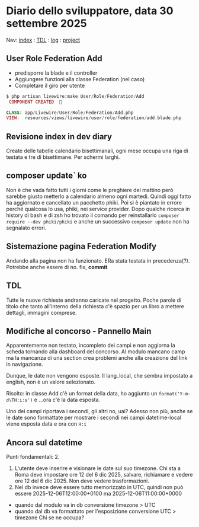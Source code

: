 # Diario dello sviluppatore, data 30 settembre 2025

Nav: [index](../index.md) : [TDL](../TDL.md) : [log](/storage/logs/laravel.log) : [project](https://github.com/users/mrai64/projects/1)

## User Role Federation Add

* predisporre la blade e il controller
* Aggiungere funzioni alla classe Federation (nel caso)
* Completare il giro per utente

```php
$ php artisan livewire:make User/Role/Federation/Add
 COMPONENT CREATED  🤙

CLASS: app/Livewire/User/Role/Federation/Add.php
VIEW:  resources/views/livewire/user/role/federation/add.blade.php
```

## Revisione index in dev diary

Create delle tabelle calendario bisettimanali,
ogni mese occupa una riga di testata e tre di bisettimane.
Per schermi larghi.

## composer update` ko

Non è che vada fatto tutti i giorni come le preghiere del mattino
però sarebbe giusto metterlo a calendario almeno ogni martedì.
Quindi oggi fatto ha aggiornato e cancellato un pacchetto phiki.
Poi si è piantato in errore perché qualcosa lo usa, phiki, nei service provider.
Dopo qualche ricerca in history di bash e di zsh ho trovato
il comando per reinstallarlo
`composer require --dev phiki/phiki`
e anche un successivo
`composer update` non ha segnalato errori.

## Sistemazione pagina Federation Modify

Andando alla pagina non ha funzionato. ERa stata testata in precedenza(?).
Potrebbe anche essere di no. fix, **commit**

## TDL

Tutte le nuove richieste andranno caricate nel progetto.
Poche parole di titolo che tanto all'interno della richiesta
c'è spazio per un libro a mettere dettagli, immagini comprese.

## Modifiche al concorso - Pannello Main

Apparentemente non testato, incompleto dei campi e non aggiorna la scheda
tornando alla dashboard del concorso.
Al modulo mancano camp ma la mancanza di una section crea problemi
anche alla creazione del link in navigazione.

Dunque, le date non vengono esposte.
Il lang_local, che sembra impostato a english, non è un valore selezionato.

Risolto: in classe Add c'è un format della data, ho aggiunto un
`format('Y-m-d\TH:i:s')` e ...ora c'è la data esposta.

Uno dei campi riportava i secondi, gli altri no, uai?
Adesso non più, anche se le date sono formattate per mostrare i secondi
nei campi datetime-local viene esposta data e ora con `H:i`

## Ancora sul datetime

Punti fondamentali: 2.

1. L'utente deve inserire e visionare le date sul suo
timezone. Chi sta a Roma deve impostare ore 12 del 6 dic 2025, salvare,
richiamare e vedere ore 12 del 6 dic 2025. Non deve vedere trasformazioni.
1. Nel db invece deve essere tutto memorizzato in UTC, quindi non può essere 2025-12-06T12:00:00+0100 ma 2025-12-06T11:00:00+0000

* quando dal modulo va in db conversione timezone > UTC
* quando dal db va formattato per l'esposizione conversione UTC > timezone
Chi se ne occupa?
